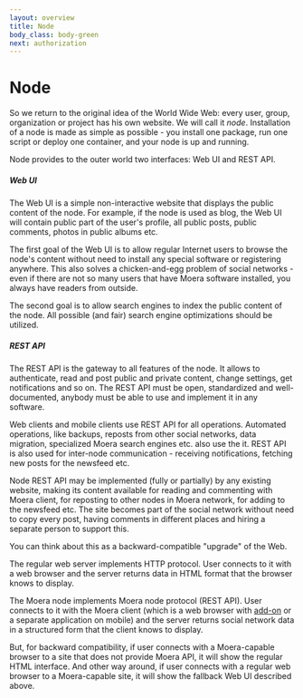 ```yaml
---
layout: overview
title: Node
body_class: body-green
next: authorization
---
```


# Node

So we return to the original idea of the World Wide Web: every user,
group, organization or project has his own website. We will call it
*node*. Installation of a node is made as simple as possible - you
install one package, run one script or deploy one container, and your
node is up and running.

Node provides to the outer world two interfaces: Web UI and REST API.

##### Web UI

The Web UI is a simple non-interactive website that displays the public
content of the node. For example, if the node is used as blog, the Web
UI will contain public part of the user's profile, all public posts,
public comments, photos in public albums etc.

The first goal of the Web UI is to allow regular Internet users to
browse the node's content without need to install any special software
or registering anywhere. This also solves a chicken-and-egg problem of
social networks - even if there are not so many users that have Moera
software installed, you always have readers from outside.

The second goal is to allow search engines to index the public content
of the node. All possible (and fair) search engine optimizations should
be utilized.

##### REST API

The REST API is the gateway to all features of the node. It allows to
authenticate, read and post public and private content, change settings,
get notifications and so on. The REST API must be open, standardized and
well-documented, anybody must be able to use and implement it in any
software.

Web clients and mobile clients use REST API for all operations.
Automated operations, like backups, reposts from other social networks,
data migration, specialized Moera search engines etc. also use the it.
REST API is also used for inter-node communication - receiving
notifications, fetching new posts for the newsfeed etc.

Node REST API may be implemented (fully or partially) by any existing
website, making its content available for reading and commenting with
Moera client, for reposting to other nodes in Moera network, for adding
to the newsfeed etc. The site becomes part of the social network without
need to copy every post, having comments in different places and hiring
a separate person to support this.

You can think about this as a backward-compatible "upgrade" of the Web.

The regular web server implements HTTP protocol. User connects to it
with a web browser and the server returns data in HTML format that the
browser knows to display.

The Moera node implements Moera node protocol (REST API). User connects
to it with the Moera client (which is a web browser with [add-on][1] or
a separate application on mobile) and the server returns social network
data in a structured form that the client knows to display.

But, for backward compatibility, if user connects with a Moera-capable
browser to a site that does not provide Moera API, it will show the
regular HTML interface. And other way around, if user connects with a
regular web browser to a Moera-capable site, it will show the fallback
Web UI described above.

[1]: /overview/browser-extension.html